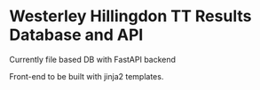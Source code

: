 # Westerley Hillingdon TT Results Database and API

Currently file based DB with FastAPI backend

Front-end to be built with jinja2 templates.
